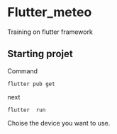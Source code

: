 # Flutter_meteo
Training on flutter framework 

## Starting projet

Command

```
flutter pub get
```

next 

```
flutter  run
```

Choise the device you want to use.